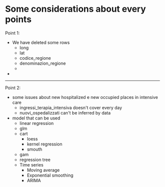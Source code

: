 # Some considerations about every points

Point 1:
  - We have deleted some rows
    - long
    - lat
    - codice_regione
    - denominazion_regione
    -
  -

---

Point 2:
  - some issues about new hospitalized e new occupied places in intensive care
    - ingressi_terapia_intensiva doesn't cover every day
    - nuovi_ospedalizzati can't be inferred by data 
  - model that can be used
    - linear regression
    - glm
    - cart
      - loess
      - kernel regression 
      - smouth
    - gam 
    - regression tree
    - Time series
      - Moving average
      - Exponential smoothing
      - ARIMA
